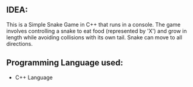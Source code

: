 ## IDEA:
This is a Simple Snake Game  in C++ that runs in a console. The game involves controlling a snake to eat food (represented by 'X') and grow in length while avoiding collisions with its own tail. 
Snake can move to all directions. 
## Programming Language used:
- C++ Language
